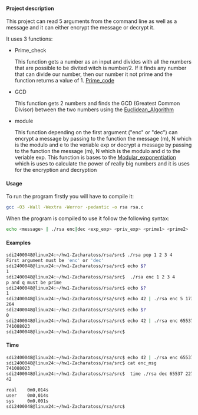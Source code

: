 #### Project description

This project can read 5 arguments from the command line as well as a message and it can either encrypt the message or decrypt it.


It uses 3 functions:
- Prime_check 
 
  This function gets a number as an input and divides with all the numbers that are possible to be divited witch is number/2. If it finds any number that can divide our number, then our number it not prime and the function returns a value of 1.
  [Prime_code](https://www.educative.io/courses/introduction-to-computers-and-programming/determine-if-a-number-is-prime#Pseudocode) 

- GCD 
 
  This function gets 2 numbers and finds the GCD (Greatest Common Divisor) between the two numbers using the [Euclidean_Algorithm](https://en.wikipedia.org/wiki/Euclidean_algorithm)

- module 

  This function depending on the first argument ("enc" or "dec") can encrypt a message by passing to the function the message (m), N which is the modulo and e to the veriable exp or decrypt a message by passing to the function the message (m), N which is the modulo and d to the veriable exp. This function is bases to the [Modular_exponentiation](https://en.wikipedia.org/wiki/Modular_exponentiation) which is uses to calculate the power of really big numbers and it is uses for the encryption and decryption  


#### Usage
 
To run the program firstly you will have to compile it: 
```bash 
gcc -O3 -Wall -Wextra -Werror -pedantic -o rsa rsa.c 
```

When the program is compiled to use it follow the following syntax: 
```bash 
echo <message> | ./rsa enc|dec <exp_exp> <priv_exp> <prime1> <prime2>
```
#### Examples

```bash 
sdi2400048@linux24:~/hw1-Zacharatoss/rsa/src$ ./rsa pop 1 2 3 4
First argument must be 'enc' or 'dec'
sdi2400048@linux24:~/hw1-Zacharatoss/rsa/src$ echo $?
1
sdi2400048@linux24:~/hw1-Zacharatoss/rsa/src$  ./rsa enc 1 2 3 4
p and q must be prime
sdi2400048@linux24:~/hw1-Zacharatoss/rsa/src$ echo $?
1
sdi2400048@linux24:~/hw1-Zacharatoss/rsa/src$ echo 42 | ./rsa enc 5 173 17 19
264
sdi2400048@linux24:~/hw1-Zacharatoss/rsa/src$ echo $?
0
sdi2400048@linux24:~/hw1-Zacharatoss/rsa/src$ echo 42 | ./rsa enc 65537 2278459553 62971 38609
741088023
sdi2400048@linux24:~/hw1-Zacharatoss/rsa/src$ 
```

#### Time 

```bash 
sdi2400048@linux24:~/hw1-Zacharatoss/rsa/src$ echo 42 | ./rsa enc 65537 2278459553 62971 38609 > enc_msg
sdi2400048@linux24:~/hw1-Zacharatoss/rsa/src$ cat enc_msg
741088023
sdi2400048@linux24:~/hw1-Zacharatoss/rsa/src$  time ./rsa dec 65537 2278459553 62971 38609 < enc_msg
42

real    0m0,014s
user    0m0,014s
sys     0m0,001s
sdi2400048@linux24:~/hw1-Zacharatoss/rsa/src$ 
```